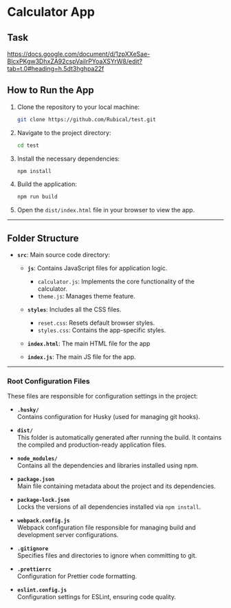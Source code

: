 # Calculator App

## Task
https://docs.google.com/document/d/1zpXXeSae-BlcxPKgw3DhxZA92cspVailrPYoaXSYrW8/edit?tab=t.0#heading=h.5dt3hghpa22f

## How to Run the App

1. Clone the repository to your local machine:
   ```bash
   git clone https://github.com/Rubical/test.git
   ```
2. Navigate to the project directory:
   ```bash
   cd test
   ```
3. Install the necessary dependencies:
   ```bash
   npm install
   ```
4. Build the application:
   ```bash
   npm run build
   ```
5. Open the `dist/index.html` file in your browser to view the app.

---


## Folder Structure

- **`src`**: Main source code directory:
    - **`js`**: Contains JavaScript files for application logic.
        - `calculator.js`: Implements the core functionality of the calculator.
        - `theme.js`: Manages theme feature.
    - **`styles`**: Includes all the CSS files.
        - `reset.css`: Resets default browser styles.
        - `styles.css`: Contains the app-specific styles.
      
    - **`index.html`**: The main HTML file for the app
    - **`index.js`**: The main JS file for the app.

---

### Root Configuration Files

These files are responsible for configuration settings in the project:

- **`.husky/`**\
  Contains configuration for Husky (used for managing git hooks).

- **`dist/`**\
  This folder is automatically generated after running the build. It contains the compiled and production-ready application files.

- **`node_modules/`**\
  Contains all the dependencies and libraries installed using npm.

- **`package.json`**\
  Main file containing metadata about the project and its dependencies.

- **`package-lock.json`**\
  Locks the versions of all dependencies installed via `npm install`.

- **`webpack.config.js`**\
  Webpack configuration file responsible for managing build and development server configurations.

- **`.gitignore`**\
  Specifies files and directories to ignore when committing to git.

- **`.prettierrc`** \
Configuration for Prettier code formatting.

- **`eslint.config.js`**\
  Configuration settings for ESLint, ensuring code quality.

